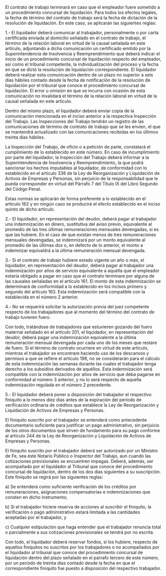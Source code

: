 El contrato de trabajo terminará en caso que el empleador fuere sometido a un procedimiento concursal de liquidación. Para todos los efectos legales, la fecha de término del contrato de trabajo será la fecha de dictación de la resolución de liquidación. En este caso, se aplicarán las siguientes reglas:

1.- El liquidador deberá comunicar al trabajador, personalmente o por carta certificada enviada al domicilio señalado en el contrato de trabajo, el término de la relación laboral en virtud de la causal señalada en este artículo, adjuntando a dicha comunicación un certificado emitido por la Superintendencia de Insolvencia y Reemprendimiento que deberá indicar el inicio de un procedimiento concursal de liquidación respecto del empleador, así como el tribunal competente, la individualización del proceso y la fecha en que se dictó la resolución de liquidación correspondiente. El liquidador deberá realizar esta comunicación dentro de un plazo no superior a seis días hábiles contado desde la fecha de notificación de la resolución de liquidación por el tribunal que conoce el procedimiento concursal de liquidación. El error u omisión en que se incurra con ocasión de esta comunicación no invalidará el término de la relación laboral en virtud de la causal señalada en este artículo.

Dentro del mismo plazo, el liquidador deberá enviar copia de la comunicación mencionada en el inciso anterior a la respectiva Inspección del Trabajo. Las Inspecciones del Trabajo tendrán un registro de las comunicaciones de término de contrato de trabajo que se les envíen, el que se mantendrá actualizado con las comunicaciones recibidas en los últimos treinta días hábiles.

La Inspección del Trabajo, de oficio o a petición de parte, constatará el cumplimiento de lo establecido en este número. En caso de incumplimiento por parte del liquidador, la Inspección del Trabajo deberá informar a la Superintendencia de Insolvencia y Reemprendimiento, la que podrá sancionar los hechos imputables al liquidador, de conformidad con lo establecido en el artículo 338 de la Ley de Reorganización y Liquidación de Activos de Empresas y Personas, sin perjuicio de la responsabilidad que le pueda corresponder en virtud del Párrafo 7 del Título IX del Libro Segundo del Código Penal.

Estas normas se aplicarán de forma preferente a lo establecido en el artículo 162 y en ningún caso se producirá el efecto establecido en el inciso quinto de dicho artículo.

2.- El liquidador, en representación del deudor, deberá pagar al trabajador una indemnización en dinero, sustitutiva del aviso previo, equivalente al promedio de las tres últimas remuneraciones mensuales devengadas, si es que las hubiere. En el caso de que existan menos de tres remuneraciones mensuales devengadas, se indemnizará por un monto equivalente al promedio de las últimas dos o, en defecto de lo anterior, el monto a indemnizar equivaldrá a la última remuneración mensual devengada.

3.- Si el contrato de trabajo hubiere estado vigente un año o más, el liquidador, en representación del deudor, deberá pagar al trabajador una indemnización por años de servicio equivalente a aquélla que el empleador estaría obligado a pagar en caso que el contrato terminare por alguna de las causales señaladas en el artículo 161. El monto de esta indemnización se determinará de conformidad a lo establecido en los incisos primero y segundo del artículo 163. Esta indemnización será compatible con la establecida en el número 2 anterior.

4.- No se requerirá solicitar la autorización previa del juez competente respecto de los trabajadores que al momento del término del contrato de trabajo tuvieren fuero.

Con todo, tratándose de trabajadores que estuvieren gozando del fuero maternal señalado en el artículo 201, el liquidador, en representación del deudor, deberá pagar una indemnización equivalente a la última remuneración mensual devengada por cada uno de los meses que restare de fuero. Si el término de contrato ocurriere en virtud de este artículo, mientras el trabajador se encontrare haciendo uso de los descansos y permisos a que se refiere el artículo 198, no se considerarán para el cálculo de esta indemnización las semanas durante las cuales el trabajador tenga derecho a los subsidios derivados de aquéllos. Esta indemnización será compatible con la indemnización por años de servicio que deba pagarse en conformidad al número 3 anterior, y no lo será respecto de aquella indemnización regulada en el número 2 precedente.

5.- El liquidador deberá poner a disposición del trabajador el respectivo finiquito a lo menos diez días antes de la expiración del período de verificación ordinaria de créditos que establece la Ley de Reorganización y Liquidación de Activos de Empresas y Personas.

El finiquito suscrito por el trabajador se entenderá como antecedente documentario suficiente para justificar un pago administrativo, sin perjuicio de los otros documentos que sirven de fundamento para su pago conforme al artículo 244 de la Ley de Reorganización y Liquidación de Activos de Empresas y Personas.

El finiquito suscrito por el trabajador deberá ser autorizado por un Ministro de Fe, sea éste Notario Público o Inspector del Trabajo, aun cuando las cotizaciones previsionales se encuentren impagas. Deberá, además, ser acompañado por el liquidador al Tribunal que conoce del procedimiento concursal de liquidación, dentro de los dos días siguientes a su suscripción. Este finiquito se regirá por las siguientes reglas:

a) Se entenderá como suficiente verificación de los créditos por remuneraciones, asignaciones compensatorias e indemnizaciones que consten en dicho instrumento;

b) Si el trabajador hiciere reserva de acciones al suscribir el finiquito, la verificación o pago administrativo estará limitada a las cantidades aceptadas por el trabajador, y

c) Cualquier estipulación que haga entender que el trabajador renuncia total o parcialmente a sus cotizaciones previsionales se tendrá por no escrita.

Con todo, el liquidador deberá reservar fondos, si los hubiere, respecto de aquellos finiquitos no suscritos por los trabajadores o no acompañados por el liquidador al tribunal que conoce del procedimiento concursal de liquidación dentro del plazo señalado en el párrafo tercero de este número, por un período de treinta días contado desde la fecha en que el correspondiente finiquito fue puesto a disposición del respectivo trabajador.